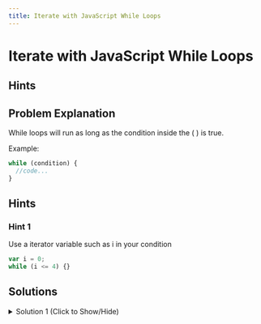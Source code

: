 ```yaml
---
title: Iterate with JavaScript While Loops
---
```

# Iterate with JavaScript While Loops

## Hints

## Problem Explanation
While loops will run as long as the condition inside the ( ) is true.

Example:

```javascript
while (condition) {
  //code...
}
```
## Hints

### Hint 1
Use a iterator variable such as i in your condition
```javascript
var i = 0;
while (i <= 4) {}
```

## Solutions

<details><summary>Solution 1 (Click to Show/Hide)</summary>

```javascript
// Setup
var myArray = [];

// Only change code below this line.
var i = 0;
while (i <= 4) {
  myArray.push(i);
  i++;
}
```
</details>
